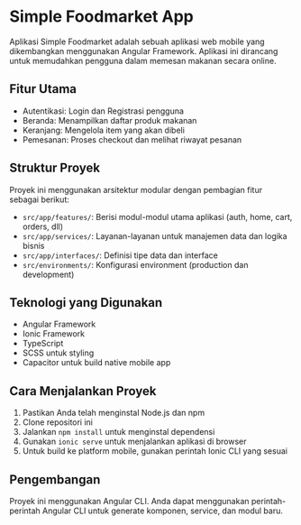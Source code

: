 # Simple Foodmarket App

Aplikasi Simple Foodmarket adalah sebuah aplikasi web mobile yang dikembangkan menggunakan Angular Framework. Aplikasi ini dirancang untuk memudahkan pengguna dalam memesan makanan secara online.

## Fitur Utama

- Autentikasi: Login dan Registrasi pengguna
- Beranda: Menampilkan daftar produk makanan
- Keranjang: Mengelola item yang akan dibeli
- Pemesanan: Proses checkout dan melihat riwayat pesanan

## Struktur Proyek

Proyek ini menggunakan arsitektur modular dengan pembagian fitur sebagai berikut:

- `src/app/features/`: Berisi modul-modul utama aplikasi (auth, home, cart, orders, dll)
- `src/app/services/`: Layanan-layanan untuk manajemen data dan logika bisnis
- `src/app/interfaces/`: Definisi tipe data dan interface
- `src/environments/`: Konfigurasi environment (production dan development)

## Teknologi yang Digunakan

- Angular Framework
- Ionic Framework
- TypeScript
- SCSS untuk styling
- Capacitor untuk build native mobile app

## Cara Menjalankan Proyek

1. Pastikan Anda telah menginstal Node.js dan npm
2. Clone repositori ini
3. Jalankan `npm install` untuk menginstal dependensi
4. Gunakan `ionic serve` untuk menjalankan aplikasi di browser
5. Untuk build ke platform mobile, gunakan perintah Ionic CLI yang sesuai

## Pengembangan

Proyek ini menggunakan Angular CLI. Anda dapat menggunakan perintah-perintah Angular CLI untuk generate komponen, service, dan modul baru.

